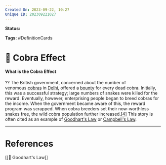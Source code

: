 ```yaml
---
Created On: 2023-09-22, 10:27
Unique ID: 202309221027
---
```

**Status:** 

**Tags:** #DefinitionCards 

# 🐍 Cobra Effect

#### What is the Cobra Effect
??
The British government, concerned about the number of venomous [cobras](https://en.wikipedia.org/wiki/Indian_cobra "Indian cobra") in [Delhi](https://en.wikipedia.org/wiki/Delhi "Delhi"), offered a [bounty](https://en.wikipedia.org/wiki/Bounty_(reward) "Bounty (reward)") for every dead cobra. Initially, this was a successful strategy; large numbers of snakes were killed for the reward. Eventually, however, enterprising people began to breed cobras for the income. When the government became aware of this, the reward program was scrapped. When cobra breeders set their now-worthless snakes free, the wild cobra population further increased.[[4]](https://en.wikipedia.org/wiki/Perverse_incentive#cite_note-schwarz22-4) This story is often cited as an example of [Goodhart's Law](https://en.wikipedia.org/wiki/Goodhart%27s_Law "Goodhart's Law") or [Campbell's Law](https://en.wikipedia.org/wiki/Campbell%27s_Law "Campbell's Law").
<!--SR:!2023-10-22,18,250!2023-10-28,19,270-->




---
# References

[[📐 Goodhart's Law]]
